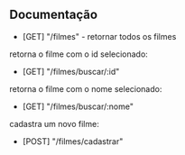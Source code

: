 ## Documentação

- [GET] "/filmes" - retornar todos os filmes

retorna o filme com o id selecionado:
- [GET] "/filmes/buscar/:id"

retorna o filme com o nome selecionado:
- [GET] "/filmes/buscar/:nome"

cadastra um novo filme:
- [POST] "/filmes/cadastrar"